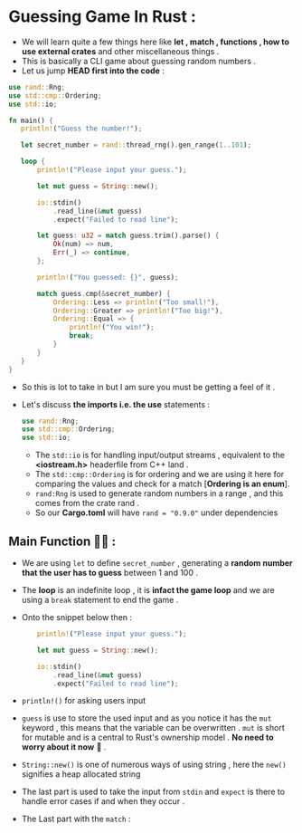 # Guessing Game In Rust : 

- We will learn quite a few things here like **let , match , functions , how to use external crates** and other miscellaneous things .
- This is basically a CLI game about guessing random numbers .
- Let us jump **HEAD first into the code** :
 ```rust
use rand::Rng;
use std::cmp::Ordering;
use std::io;

fn main() {
    println!("Guess the number!");

    let secret_number = rand::thread_rng().gen_range(1..101);

    loop {
        println!("Please input your guess.");

        let mut guess = String::new();

        io::stdin()
            .read_line(&mut guess)
            .expect("Failed to read line");

        let guess: u32 = match guess.trim().parse() {
            Ok(num) => num,
            Err(_) => continue,
        };

        println!("You guessed: {}", guess);

        match guess.cmp(&secret_number) {
            Ordering::Less => println!("Too small!"),
            Ordering::Greater => println!("Too big!"),
            Ordering::Equal => {
                println!("You win!");
                break;
            }
        }
    }
} 
 ```
- So this is lot to take in but I am sure you must be getting a feel of it .
- Let's discuss **the imports i.e. the use** statements :

  ```rust
  use rand::Rng;
  use std::cmp::Ordering; 
  use std::io;
  ```
  
  - The `std::io` is for handling input/output streams , equivalent to the **<iostream.h>** headerfile from C++ land .
  - The `std::cmp::Ordering` is for ordering and we are using it here for comparing the values and check for a match [**Ordering is an enum**].
  - `rand:Rng` is used to generate random numbers in a range , and this comes from the crate rand . 
  - So our **Cargo.toml** will have `rand = "0.9.0"` under dependencies 
  
## Main Function 🦀🦀 :

- We are using `let` to define `secret_number` , generating a **random number that the user has to guess** between 1 and 100 .

- The **loop** is an indefinite loop , it is **infact the game loop** and we are using a `break` statement to end the game .

- Onto the snippet below then : 

```rust
       println!("Please input your guess.");

       let mut guess = String::new();

       io::stdin()
           .read_line(&mut guess)
           .expect("Failed to read line");


```

   - `println!()` for asking users input 
   -  `guess` is use to store the used input and as you notice it has the `mut` keyword , this means that the variable can be overwritten . `mut` is short for mutable and is a central to Rust's ownership model . **No need to worry about it now** 🍦 .
 
   - `String::new()` is one of numerous ways of using string , here the `new()` signifies a heap allocated string 
   - The last part is used to take the input from `stdin` and `expect` is there to handle error cases if and when they occur .
 
 
- The Last part with the `match` : 
